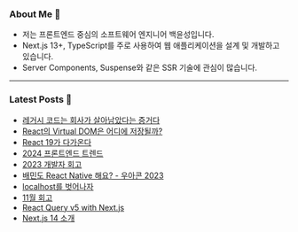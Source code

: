 ### About Me 👋
- 저는 프론트엔드 중심의 소프트웨어 엔지니어 백윤성입니다.
- Next.js 13+, TypeScript를 주로 사용하여 웹 애플리케이션을 설계 및 개발하고 있습니다.
- Server Components, Suspense와 같은 SSR 기술에 관심이 많습니다.

---

### Latest Posts 📰
- [레거시 코드는 회사가 살아남았다는 증거다](https://bysxx.tistory.com/49)
- [React의 Virtual DOM은 어디에 저장될까?](https://bysxx.tistory.com/48)
- [React 19가 다가온다](https://bysxx.tistory.com/47)
- [2024 프론트엔드 트렌드](https://bysxx.tistory.com/46)
- [2023 개발자 회고](https://bysxx.tistory.com/45)
- [배민도 React Native 해요? - 우아콘 2023](https://bysxx.tistory.com/44)
- [localhost를 벗어나자](https://bysxx.tistory.com/43)
- [11월 회고](https://bysxx.tistory.com/42)
- [React Query v5 with Next.js](https://bysxx.tistory.com/41)
- [Next.js 14 소개](https://bysxx.tistory.com/40)